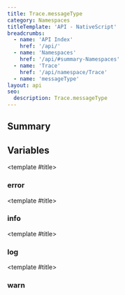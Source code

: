 ```yaml
---
title: Trace.messageType
category: Namespaces
titleTemplate: 'API - NativeScript'
breadcrumbs:
  - name: 'API Index'
    href: '/api/'
  - name: 'Namespaces'
    href: '/api/#summary-Namespaces'
  - name: 'Trace'
    href: '/api/namespace/Trace'
  - name: 'messageType'
layout: api
seo:
  description: Trace.messageType
---
```


<!-- This page is auto generated, do not edit manually. -->
<!-- Run "yarn generate:api-docs" to regenerate -->

<script setup lang="ts">
  import { provide } from "vue";
  import API_DATA from "./Trace-messageType.data.json";
  
  provide('API_DATA', API_DATA);
</script>

<APIRefHierarchy v-once />

## <Heading ignore>Summary</Heading>

<APIRefSummary v-once />

## Variables

<div class="isConst">

<APIRef for="5130" v-once>

<template #title>

### error

</template>

</APIRef>

</div>

<div class="isConst">

<APIRef for="5128" v-once>

<template #title>

### info

</template>

</APIRef>

</div>

<div class="isConst">

<APIRef for="5127" v-once>

<template #title>

### log

</template>

</APIRef>

</div>

<div class="isConst">

<APIRef for="5129" v-once>

<template #title>

### warn

</template>

</APIRef>

</div>
